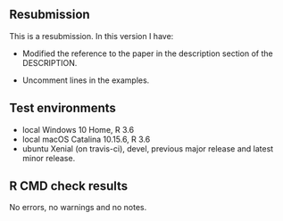 ## Resubmission
This is a resubmission. In this version I have:

* Modified the reference to the paper in the description section of the DESCRIPTION.

* Uncomment lines in the examples.
  
## Test environments
* local Windows 10 Home, R 3.6
* local macOS Catalina 10.15.6, R 3.6
* ubuntu Xenial (on travis-ci), devel, previous major release and latest minor release.

## R CMD check results
No errors, no warnings and no notes.
